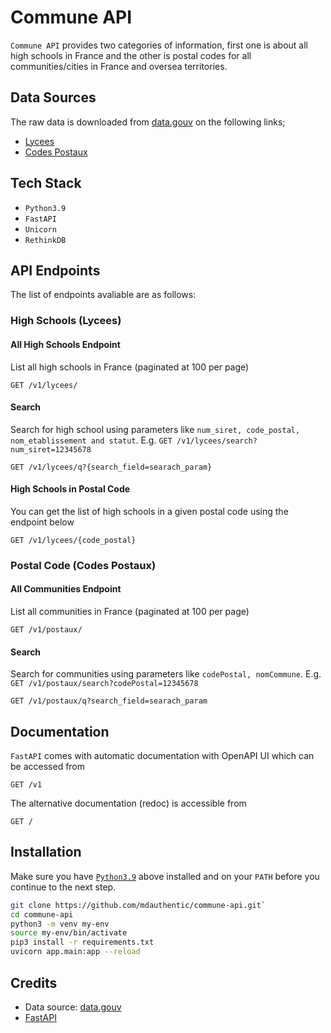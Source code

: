 # Commune API

`Commune API` provides two categories of information, first one is about all high schools in France and the other is postal codes for all communities/cities in France and oversea territories.

## Data Sources

The raw data is downloaded from [data.gouv](https://data.gouv.fr) on the following links;

- [Lycees](https://www.data.gouv.fr/fr/datasets/lycees-donnees-generales/)
- [Codes Postaux](https://www.data.gouv.fr/fr/datasets/codes-postaux/#_)

## Tech Stack

- `Python3.9`
- `FastAPI`
- `Unicorn`
- `RethinkDB`

## API Endpoints

The list of endpoints avaliable are as follows:

### High Schools (Lycees)

#### All High Schools Endpoint

List all high schools in France (paginated at 100 per page)

```http
GET /v1/lycees/
```

#### Search

Search for high school using parameters like `num_siret, code_postal, nom_etablissement and statut`. E.g. `GET /v1/lycees/search?num_siret=12345678`
           
```http
GET /v1/lycees/q?{search_field=searach_param}
```

#### High Schools in Postal Code

You can get the list of high schools in a given postal code using the endpoint below

```http
GET /v1/lycees/{code_postal}
```

### Postal Code (Codes Postaux)

#### All Communities Endpoint

List all communities in France (paginated at 100 per page)

```http
GET /v1/postaux/
```

#### Search

Search for communities using parameters like `codePostal, nomCommune`. E.g. `GET /v1/postaux/search?codePostal=12345678`
           
```http
GET /v1/postaux/q?search_field=searach_param
```

## Documentation

`FastAPI` comes with automatic documentation with OpenAPI UI which can be accessed from

```http
GET /v1
```

The alternative documentation (redoc) is accessible from

```http
GET /
```

## Installation

Make sure you have [`Python3.9`](https://docs.python-guide.org/starting/installation/) above installed and on your `PATH` before you continue to the next step.

```bash
git clone https://github.com/mdauthentic/commune-api.git`
cd commune-api
python3 -m venv my-env
source my-env/bin/activate  
pip3 install -r requirements.txt
uvicorn app.main:app --reload
```

## Credits

- Data source: [data.gouv](https://data.gouv.fr)
- [FastAPI](https://fastapi.tiangolo.com/)